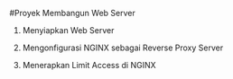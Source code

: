 #Proyek Membangun Web Server


1. Menyiapkan Web Server

2. Mengonfigurasi NGINX sebagai Reverse Proxy Server

3. Menerapkan Limit Access di NGINX
